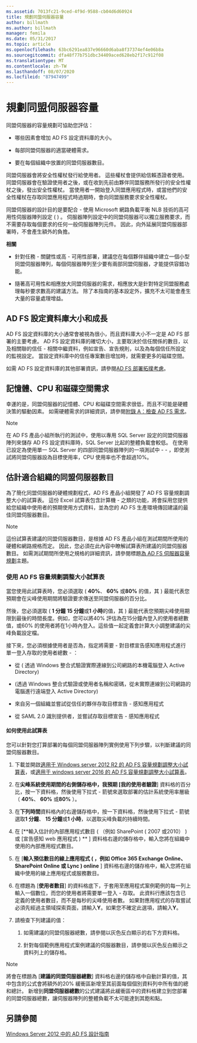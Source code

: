 ```yaml
---
ms.assetid: 7013fc21-9ced-4f9d-9588-cb04d6d60924
title: 規劃同盟伺服器容量
author: billmath
ms.author: billmath
manager: femila
ms.date: 05/31/2017
ms.topic: article
ms.openlocfilehash: 63bc6291ea837e96660d6aba8f37374ef4e06b8a
ms.sourcegitcommit: dfa48f77b751dbc34409aced628eb2f17c912f08
ms.translationtype: MT
ms.contentlocale: zh-TW
ms.lasthandoff: 08/07/2020
ms.locfileid: "87947499"
---
```

# <a name="planning-for-federation-server-capacity"></a>規劃同盟伺服器容量

同盟伺服器的容量規劃可協助您評估：

-   哪些因素會增加 AD FS 設定資料庫的大小。

-   每部同盟伺服器的適當硬體需求。

-   要在每個組織中放置的同盟伺服器數目。

同盟伺服器會將安全性權杖發行給使用者。 這些權杖會提供給信賴憑證者使用。 同盟伺服器會在驗證使用者之後，或在收到先前由夥伴同盟服務所發行的安全性權杖之後，發出安全性權杖。 當使用者一開始登入同盟應用程式時，或當他們的安全性權杖在存取同盟應用程式時過期時，會向同盟服務要求安全性權杖。

同盟伺服器的設計目的是要配合 \- 使用 Microsoft 網路負載平衡 NLB 技術的高可用性伺服器陣列設定 \( \) 。 伺服器陣列設定中的同盟伺服器可以獨立服務要求，而不需要存取每個要求的任何一般伺服器陣列元件。 因此，向外延展同盟伺服器部署時，不會產生額外的負擔。

**相關**

-   針對任務 \- 關鍵性或高 \- 可用性部署，建議您在每個夥伴組織中建立一個小型同盟伺服器陣列，每個伺服器陣列至少要有兩部同盟伺服器，才能提供容錯功能。

-   隨著高可用性和相應放大同盟伺服器的需求，相應放大是針對特定同盟服務處理每秒要求數高的建議方法。 除了本指南的基本設定外，擴充不太可能會產生大量的容量處理增益。

## <a name="ad-fs-configuration-database-size-and-growth"></a>AD FS 設定資料庫大小和成長
AD FS 設定資料庫的大小通常會被視為很小，而且資料庫大小不一定是 AD FS 部署的主要考慮。  AD FS 設定資料庫的確切大小，主要取決於信任關係的數目，以及相關聯的信任 \- 相關中繼資料，例如宣告、宣告規則，以及為每個信任所設定的監視設定。 當設定資料庫中的信任專案數目增加時，就需要更多的磁碟空間。

如需 AD FS 設定資料庫的其他部署資訊，請參閱[AD FS 部署拓撲考慮](AD-FS-Deployment-Topology-Considerations.md)。

## <a name="memory-cpu-and-disk-space-requirements"></a>記憶體、CPU 和磁碟空間需求
幸運的是，同盟伺服器的記憶體、CPU 和磁碟空間需求很低，而且不可能是硬體決策的驅動因素。 如需硬體需求的詳細資訊，請參閱[附錄 A：檢查 AD FS 需求](Appendix-A--Reviewing-AD-FS-Requirements.md)。

> [!NOTE]
> 在 AD FS 產品小組所執行的測試中，使用以專用 SQL Server 設定的同盟伺服器陣列來儲存 AD FS 設定資料庫時，SQL Server 比起的整體負載會較低。 在使用已設定為使用單一 SQL Server 的四部同盟伺服器陣列的一項測試中 \- \- ，即使測試將同盟伺服器設為目標使用率，CPU 使用率也不會超過10%。

## <a name="estimate-the-number-of-federation-servers-for-your-organization"></a><a name="bk_estimatefs"></a>估計適合組織的同盟伺服器數目
為了簡化同盟伺服器的硬體規劃程式，AD FS 產品小組開發了 AD FS 容量規劃調整大小的試算表。 這份 Excel 試算表包含計算機 \- 之類的功能，將會採用您提供給您組織中使用者的預期使用方式資料，並為您的 AD FS 生產環境傳回建議的最佳同盟伺服器數目。

> [!NOTE]
> 這份試算表建議的同盟伺服器數目，是根據 AD FS 產品小組在測試期間所使用的硬體和網路規格而定。 因此，您必須在此內容中瞭解試算表所建議的同盟伺服器數目。  如需測試期間所使用之規格的詳細資訊，請參閱標題[為 AD FS 伺服器容量規劃](Planning-for-AD-FS-Server-Capacity.md)主題。

### <a name="using-the-ad-fs-capacity-planning-sizing-spreadsheet"></a>使用 AD FS 容量規劃調整大小試算表
當您使用此試算表時，您必須選取 \( **40%**、 **60%** 或**80%** 的值，其 \) 最能代表您預期會在尖峰使用期間將驗證要求傳送至同盟伺服器的百分比。

然後，您必須選取 \( **1 分鐘** **15 分鐘**或**1 小時**的值，其 \) 最能代表您預期尖峰使用期限到最後的時間長度。例如，您可以將40% 評估為在15分鐘內登入的使用者總數值，或60% 的使用者將在1小時內登入。這些值一起定義會計算大小調整建議的尖峰負載設定檔。

接下來，您必須根據使用者是否為，指定將需要 \- 對目標宣告感知應用程式進行單一登入存取的使用者總數 \- ：

-   從 \( 透過 Windows 整合式驗證實際連線到公司網路的本機電腦登入 Active Directory\)

-   \(透過 Windows 整合式驗證或使用者名稱和密碼，從未實際連線到公司網路的電腦進行遠端登入 Active Directory\)

-   來自另一個組織並嘗試從信任的夥伴存取目標宣告 \- 感知應用程式

-   從 SAML 2.0 識別提供者，並嘗試存取目標宣告 \- 感知應用程式

#### <a name="how-to-use-this-spreadsheet"></a>如何使用此試算表
您可以針對您打算部署的每個同盟伺服器陣列實例使用下列步驟，以判斷建議的同盟伺服器數目。

1.  下載並開啟[適用于 Windows server 2012 R2 的 AD FS 容量規劃調整大小試算表](https://adfsdocs.blob.core.windows.net/adfs/ADFSCapacityPlanning.xlsx)，或[適用于 windows server 2016 的 AD FS 容量規劃調整大小試算表](https://adfsdocs.blob.core.windows.net/adfs/ADFSCapacity2016.xlsx)。

2.  在**尖峰系統使用期間的右側儲存格中，我預期 [我的使用者驗證**] 資料格的百分比，按一下資料格，然後使用下拉式 \- 箭號來選取部署的估計系統使用率層級（ **40%**、 **60%** 或**80%** ）。

3.  在**下列時間**資料格內的右邊儲存格中，按一下資料格，然後使用下拉式 \- 箭號選取**1 分鐘**、 **15 分鐘**或**1 小時**，以選取尖峰負載的持續時間。

4.  在 [**輸入估計的內部應用程式數目 \( （例如 SharePoint \( 2007 或2010） \) 或 [宣告感知 web 應用程式 \) ** ] 資料格右邊的儲存格中，輸入您將在組織中使用的內部應用程式數目。

5.  在 [**輸入預估數目的線上應用程式 \( ，例如 Office 365 Exchange Online、SharePoint Online 或 Lync \) online** ] 資料格右邊的儲存格中，輸入您將在組織中使用的線上應用程式或服務數目。

6.  在標題為 [**使用者數目**] 的資料格底下，于套用至應用程式案例範例的每一列上輸入一個數位，而您的使用者將需要單一登入 \- 存取。 此資料行應該包含已定義的使用者數目，而不是每秒的尖峰使用者數。 如果對應用程式的存取嘗試必須先經過主領域探索頁面，請輸入**Y**。如果您不確定此選項，請輸入**Y**。

7.  請檢查下列建議的值：

    1.  如需建議的同盟伺服器總數，請參閱以灰色反白顯示的右下方資料格。

    2.  針對每個範例應用程式案例建議的伺服器數目，請參閱以灰色反白顯示之資料列上的儲存格。

> [!NOTE]
> 將會在標題為 [**建議的同盟伺服器總數**] 資料格右邊的儲存格中自動計算的值，其中包含的公式會將額外的20% 緩衝區新增至其前面每個個別資料列中所有值的總和總計。 新增到**同盟伺服器總數**的公式建議將此緩衝區中的資料格建立到您部署的同盟伺服器總數，讓伺服器陣列的整體負載不太可能達到其飽和點。

## <a name="see-also"></a>另請參閱
[Windows Server 2012 中的 AD FS 設計指南](AD-FS-Design-Guide-in-Windows-Server-2012.md)
